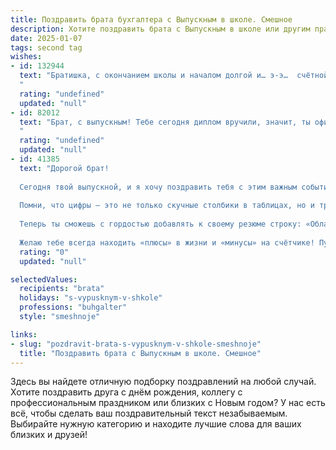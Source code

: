 ```yaml
---
title: Поздравить брата бухгалтера с Выпускным в школе. Смешное
description: Хотите поздравить брата с Выпускным в школе или другим праздником? Наш ИИ создаст незабываемое поздравление, а вы обязательно выделитесь среди других.  
date: 2025-01-07
tags: second tag
wishes:
- id: 132944
  text: "Братишка, с окончанием школы и началом долгой и… э-э…  счётной жизни!  Теперь вместо контрольных — декларации, вместо оценок — балансы, а вместо перемен —  вечный аудит твоей зарплаты.  Короче, поздравляю с выпуском в бухгалтерскую армию! Держись там, не дай себя обсчитать! 😉
  "
  rating: "undefined"
  updated: "null"
- id: 82012
  text: "Брат, с выпускным! Тебе сегодня диплом вручили, значит, ты официально готов считать чужие деньги. Но не забудь, что теперь ты наш главный бухгалтер, готовь отчеты о наших успехах, а мы тебе поможем их \"считать\" - в прямом и переносном смысле! 😉
  "
  rating: "undefined"
  updated: "null"
- id: 41385
  text: "Дорогой брат!
  
  Сегодня твой выпускной, и я хочу поздравить тебя с этим важным событием! Ты наконец-то получил «профессию бухгалтер» — теперь ты официально можешь считать не только свои деньги, но и чужие!
  
  Помни, что цифры — это не только скучные столбики в таблицах, но и трудные математики на вечеринках, когда ты будешь пытаться объяснить всем, зачем ты при каждой покупке записываешь расходы!
  
  Теперь ты сможешь с гордостью добавлять к своему резюме строку: «Обладаю уникальной способностью превращать бумагу в деньги!» Но не забудь, что бухгалтеры тоже люди — не увлекайся подсчётами на семейных праздниках и не превращай каждую шутку в приём по учету смеха!
  
  Желаю тебе всегда находить «плюсы» в жизни и «минусы» на счётчике! Пусть твои успехи множатся, а трудности делятся! Поздравляю! 🎉"
  rating: "0"
  updated: "null"

selectedValues:
  recipients: "brata"
  holidays: "s-vypusknym-v-shkole"
  professions: "buhgalter"
  style: "smeshnoje"

links:
- slug: "pozdravit-brata-s-vypusknym-v-shkole-smeshnoje"
  title: "Поздравить брата с Выпускным в школе. Смешное"
---
```


Здесь вы найдете отличную подборку поздравлений на любой случай. 
Хотите поздравить друга с днём рождения, коллегу с профессиональным праздником или близких с Новым годом? У нас есть всё, чтобы сделать ваш поздравительный текст незабываемым. Выбирайте нужную категорию и находите лучшие слова для ваших близких и друзей!
